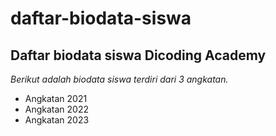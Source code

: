 daftar-biodata-siswa
==
Daftar biodata siswa Dicoding Academy
--
*Berikut adalah biodata siswa terdiri dari 3 angkatan.*
- Angkatan 2021
- Angkatan 2022
- Angkatan 2023
